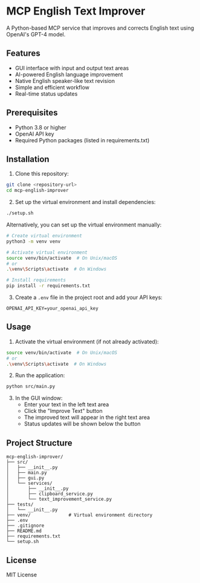 # MCP English Text Improver

A Python-based MCP service that improves and corrects English text using OpenAI's GPT-4 model.

## Features

- GUI interface with input and output text areas
- AI-powered English language improvement
- Native English speaker-like text revision
- Simple and efficient workflow
- Real-time status updates

## Prerequisites

- Python 3.8 or higher
- OpenAI API key
- Required Python packages (listed in requirements.txt)

## Installation

1. Clone this repository:

```bash
git clone <repository-url>
cd mcp-english-improver
```

2. Set up the virtual environment and install dependencies:

```bash
./setup.sh
```

Alternatively, you can set up the virtual environment manually:

```bash
# Create virtual environment
python3 -m venv venv

# Activate virtual environment
source venv/bin/activate  # On Unix/macOS
# or
.\venv\Scripts\activate  # On Windows

# Install requirements
pip install -r requirements.txt
```

3. Create a `.env` file in the project root and add your API keys:

```
OPENAI_API_KEY=your_openai_api_key
```

## Usage

1. Activate the virtual environment (if not already activated):

```bash
source venv/bin/activate  # On Unix/macOS
# or
.\venv\Scripts\activate  # On Windows
```

2. Run the application:

```bash
python src/main.py
```

3. In the GUI window:
   - Enter your text in the left text area
   - Click the "Improve Text" button
   - The improved text will appear in the right text area
   - Status updates will be shown below the button

## Project Structure

```
mcp-english-improver/
├── src/
│   ├── __init__.py
│   ├── main.py
│   ├── gui.py
│   └── services/
│       ├── __init__.py
│       ├── clipboard_service.py
│       └── text_improvement_service.py
├── tests/
│   └── __init__.py
├── venv/              # Virtual environment directory
├── .env
├── .gitignore
├── README.md
├── requirements.txt
└── setup.sh
```

## License

MIT License
